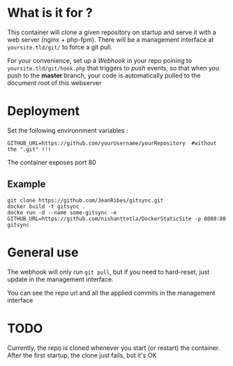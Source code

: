 # What is it for ?
This container will clone a given repository on startup and serve it with a web server (nginx + php-fpm).
There will be a management interface at ``yoursite.tld/git/`` to force a git pull.

For your convenience, set up a *Webhook* in your repo poining to ``yoursite.tld/git/hook.php`` that triggers to *push* events,
so that when you push to the **master** branch, your code is automatically pulled to the document root of this webserver

# Deployment
Set the following environnment variables :
```
GITHUB_URL=https://github.com/yourUsername/yourRepository  #without the ".git" !!!
```
The container exposes port 80
## Example
```
git clone https://github.com/JeanRibes/gitsync.git
docker build -t gitsync .
docke run -d --name some-gitsync -e GITHUB_URL=https://github.com/nishanttotla/DockerStaticSite -p 8080:80 gitsync
```
# General use
The webhook will only run `git pull`, but if you need to hard-reset, just update in the management interface.

You can see the repo url and all the applied commits in the management interface

# TODO
Currently, the repo is cloned whenever you start (or restart) the container.
After the first startup, the clone just fails, but it's OK